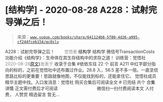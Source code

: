 # [结构学] - 2020-08-28 A228：试射完导弹之后！

> 来源：[`www.yuque.com/books/share/641124b8-5f80-4d26-a995-cf244fceb154/qc8slv`](https://www.yuque.com/books/share/641124b8-5f80-4d26-a995-cf244fceb154/qc8slv)

<ne-p id="520f42f3293818f927861ebbd5b15da4_p_0" data-lake-id="520f42f3293818f927861ebbd5b15da4_p_0"><ne-text id="u3676fb25" style="color: rgb(51, 51, 51);">A228：试射完导弹之后！</ne-text></ne-p> <ne-p id="417cdc62a4ceba207602a30cf5cc017f" data-lake-id="417cdc62a4ceba207602a30cf5cc017f"><ne-text id="u9c14d7e3" ne-fontsize="12" style="color: rgb(255, 255, 255);">原创</ne-text><ne-text id="u067413a2" style="color: rgb(140, 140, 140);">觉悟者</ne-text> <ne-text id="u6fcd7e4f" ne-fontsize="14">结构学</ne-text></ne-p> <ne-p id="2cd90b0c7337c80c8ae35872ebc8b25e" data-lake-id="2cd90b0c7337c80c8ae35872ebc8b25e"><ne-text id="ufd075f8b" ne-fontsize="14" ne-bold="true" style="color: rgb(51, 51, 51);">结构学</ne-text></ne-p> <ne-p id="2c696e8e1d2f5335440d8d5797e5c382" data-lake-id="2c696e8e1d2f5335440d8d5797e5c382"><ne-text id="ufccf92d4" ne-fontsize="14" style="color: rgb(51, 51, 51);">微信号</ne-text><ne-text id="u7594b34f" ne-fontsize="14" style="color: rgb(51, 51, 51);">TransactionCosts</ne-text></ne-p> <ne-p id="0c25078de9ab1cb944b0d7073b2a404b" data-lake-id="0c25078de9ab1cb944b0d7073b2a404b"><ne-text id="u4eeb324d" ne-fontsize="14" style="color: rgb(51, 51, 51);">功能介绍</ne-text><ne-text id="ue3a5ca24" ne-fontsize="14" style="color: rgb(51, 51, 51);">《结构学》：生命体在其生存结构中的求存之道！ 训练营：觉悟社</ne-text></ne-p> <ne-p id="e34b60ef97fb499d5895b6a01500340a" data-lake-id="e34b60ef97fb499d5895b6a01500340a"><ne-text id="u4a4e7a34" style="color: rgb(140, 140, 140);">2020-08-28</ne-text>[<ne-text id="u3c9ba165" ne-fontsize="14">原文</ne-text>](https://mp.weixin.qq.com/s?__biz=MzIzMDYwOTM0Mg==&mid=2247484457&idx=1&sn=df8df33971702f91b753ae45f52d165d&chksm=e8b19cf8dfc615ee367c487e82b8450dd723dd5255b789337b8bde92a1f8405e3d71269f34ae#rd))<ne-text id="ud8b3ce68" ne-fontsize="14" style="color: rgb(140, 140, 140);">发表于</ne-text></ne-p> <ne-p id="3517d6ef03b659643c13a32c864360a1" data-lake-id="3517d6ef03b659643c13a32c864360a1"><ne-text id="uff9c270a" style="color: rgb(51, 51, 51);">收录于合集 #依依东往 22 个</ne-text></ne-p> <ne-p id="176c3440b30a89a6cf9ed433b4042f44" data-lake-id="176c3440b30a89a6cf9ed433b4042f44"><ne-text id="u77a2e3dd" style="color: rgb(51, 51, 51);">前言</ne-text></ne-p> <ne-p id="38f4594f069120c96012bd6e76f3e9a9" data-lake-id="38f4594f069120c96012bd6e76f3e9a9"><ne-text id="u1e540341" style="color: rgb(51, 51, 51);">A211 中红字部分指向的标的，之前在觉悟社中还布置过作业。28.8 入，56.5 差不多一倍。一直坚信思路比标的更重要！思路就像地图，不仅能找到标的，还能拿住它。</ne-text></ne-p> <ne-p id="306a7dbe4f95f07e36065d16fd428f1c" data-lake-id="306a7dbe4f95f07e36065d16fd428f1c"><ne-text id="u983556bf" style="color: rgb(51, 51, 51);">觉悟社成员精华主题中找。入口发消息：觉悟社</ne-text></ne-p> <ne-p id="08a442800371061aa6dc8aaea99e5e8b" data-lake-id="08a442800371061aa6dc8aaea99e5e8b" ne-alignment="center"><ne-text id="u9bc315d3" style="color: rgb(51, 51, 51);">购买合集后可阅读全文</ne-text></ne-p> <ne-p id="9f852df0f34ffe9bfcff8b4b744d3c1e" data-lake-id="9f852df0f34ffe9bfcff8b4b744d3c1e" ne-alignment="center"><ne-text id="u737362ba" style="color: rgb(51, 51, 51);">#</ne-text></ne-p> <ne-p id="49fada8ab373ea7f67e935b4fb5fc1fa" data-lake-id="49fada8ab373ea7f67e935b4fb5fc1fa" ne-alignment="center"><ne-text id="ub7c4b791" style="color: rgb(51, 51, 51);">已完结 共个</ne-text></ne-p> <ne-p id="04eff96018e53bce187343a6597cc81f" data-lake-id="04eff96018e53bce187343a6597cc81f" ne-alignment="center"><ne-text id="u0b7eadfb" ne-fontsize="16">合集详情</ne-text></ne-p> <ne-p id="8b206e528c4ff9f8fe60d2150713a7d8" data-lake-id="8b206e528c4ff9f8fe60d2150713a7d8" ne-alignment="center"><ne-text id="ud5d6ecd2" style="color: rgb(51, 51, 51);">正文需付费后才可阅读</ne-text></ne-p> <ne-p id="32acaddca4a9ba0de15102d90a602db0" data-lake-id="32acaddca4a9ba0de15102d90a602db0" ne-alignment="center"><ne-text id="ud1bfa164" style="color: rgb(255, 255, 255);">加载中</ne-text></ne-p> <ne-p id="7dc5fb13a00df0776a124b3e9d77514f" data-lake-id="7dc5fb13a00df0776a124b3e9d77514f" ne-alignment="center"><ne-text id="u49f49e6b" style="color: rgb(255, 255, 255);"> 微信豆购买</ne-text></ne-p> <ne-p id="2191c04dbb479b2891361c370beb1313" data-lake-id="2191c04dbb479b2891361c370beb1313" ne-alignment="center"><ne-text id="u28e9b702" style="color: rgb(51, 51, 51);">微信扫一扫付费阅读本文</ne-text></ne-p> <ne-p id="54001ab12c0497df91e627d88ffb2582" data-lake-id="54001ab12c0497df91e627d88ffb2582" ne-alignment="center"><ne-text id="u7275986f" ne-fontsize="13" style="color: rgb(51, 51, 51);">人付费， 人赞赏</ne-text></ne-p> <ne-h3 id="ZZ5wW" data-lake-id="ZZ5wW"><ne-heading-ext><ne-heading-anchor></ne-heading-anchor><ne-heading-fold></ne-heading-fold></ne-heading-ext><ne-heading-content><ne-text id="ud7d98d5e" ne-fontsize="16" style="color: rgb(51, 51, 51);">精选留言</ne-text></ne-heading-content></ne-h3> <ne-p id="b1a7a800b9c2557346bb0b64ad2c291d" data-lake-id="b1a7a800b9c2557346bb0b64ad2c291d"><ne-text id="u88884197" style="color: rgb(51, 51, 51);">暂无...</ne-text></ne-p>